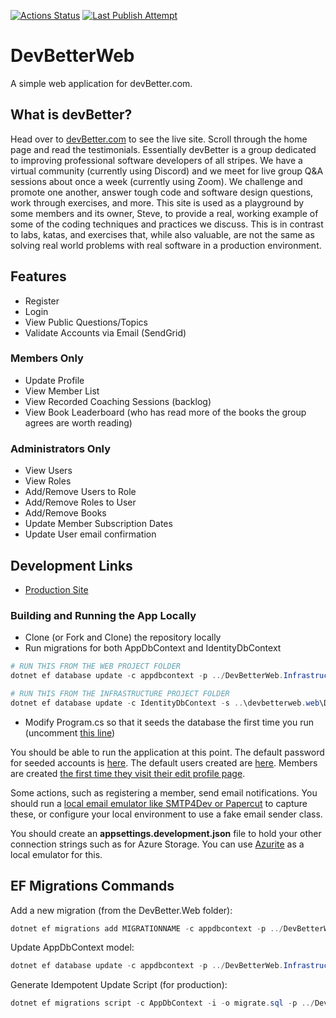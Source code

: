 [![Actions Status](https://github.com/ardalis/DevBetterWeb/workflows/.NET%20Core/badge.svg)](https://github.com/ardalis/DevBetterWeb/actions)
[![Last Publish Attempt](https://github.com/ardalis/DevBetterWeb/workflows/publish/badge.svg)](https://github.com/ardalis/DevBetterWeb/actions)

# DevBetterWeb

A simple web application for devBetter.com.

## What is devBetter?

Head over to [devBetter.com](https://devbetter.com) to see the live site. Scroll through the home page and read the testimonials. Essentially devBetter is a group dedicated to improving professional software developers of all stripes. We have a virtual community (currently using Discord) and we meet for live group Q&A sessions about once a week (currently using Zoom). We challenge and promote one another, answer tough code and software design questions, work through exercises, and more. This site is used as a playground by some members and its owner, Steve, to provide a real, working example of some of the coding techniques and practices we discuss. This is in contrast to labs, katas, and exercises that, while also valuable, are not the same as solving real world problems with real software in a production environment.

## Features

- Register
- Login
- View Public Questions/Topics
- Validate Accounts via Email (SendGrid)

### Members Only

- Update Profile
- View Member List
- View Recorded Coaching Sessions (backlog)
- View Book Leaderboard (who has read more of the books the group agrees are worth reading)

### Administrators Only

- View Users
- View Roles
- Add/Remove Users to Role
- Add/Remove Roles to User
- Add/Remove Books
- Update Member Subscription Dates
- Update User email confirmation

## Development Links

- [Production Site](https://devbetter.com/)

### Building and Running the App Locally

- Clone (or Fork and Clone) the repository locally
- Run migrations for both AppDbContext and IdentityDbContext

```powershell
# RUN THIS FROM THE WEB PROJECT FOLDER
dotnet ef database update -c appdbcontext -p ../DevBetterWeb.Infrastructure/DevBetterWeb.Infrastructure.csproj -s DevBetterWeb.Web.csproj

# RUN THIS FROM THE INFRASTRUCTURE PROJECT FOLDER
dotnet ef database update -c IdentityDbContext -s ..\devbetterweb.web\DevBetterWeb.Web.csproj
```

- Modify Program.cs so that it seeds the database the first time you run (uncomment [this line](https://github.com/DevBetterCom/DevBetterWeb/blob/master/src/DevBetterWeb.Web/Program.cs#L35))

You should be able to run the application at this point. The default password for seeded accounts is [here](https://github.com/DevBetterCom/DevBetterWeb/blob/master/src/DevBetterWeb.Core/AuthConstants.cs#L13). The default users created are [here](https://github.com/DevBetterCom/DevBetterWeb/blob/master/src/DevBetterWeb.Infrastructure/Identity/Data/AppIdentityDbContextSeed.cs). Members are created [the first time they visit their edit profile page](https://github.com/DevBetterCom/DevBetterWeb/blob/master/src/DevBetterWeb.Web/Pages/User/MyProfile/Index.cshtml.cs#L64).

Some actions, such as registering a member, send email notifications. You should run a [local email emulator like SMTP4Dev or Papercut](https://ardalis.com/configuring-a-local-test-email-server/) to capture these, or configure your local environment to use a fake email sender class.

You should create an **appsettings.development.json** file to hold your other connection strings such as for Azure Storage. You can use [Azurite](https://github.com/Azure/Azurite) as a local emulator for this.

## EF Migrations Commands

Add a new migration (from the DevBetter.Web folder):

```powershell
dotnet ef migrations add MIGRATIONNAME -c appdbcontext -p ../DevBetterWeb.Infrastructure/DevBetterWeb.Infrastructure.csproj -s DevBetterWeb.Web.csproj -o Data/Migrations
```

Update AppDbContext model:

```powershell
dotnet ef database update -c appdbcontext -p ../DevBetterWeb.Infrastructure/DevBetterWeb.Infrastructure.csproj -s DevBetterWeb.Web.csproj
```

Generate Idempotent Update Script (for production):

```powershell
dotnet ef migrations script -c AppDbContext -i -o migrate.sql -p ../DevBetterWeb.Infrastructure/DevBetterWeb.Infrastructure.csproj -s DevBetterWeb.Web.csproj
```
